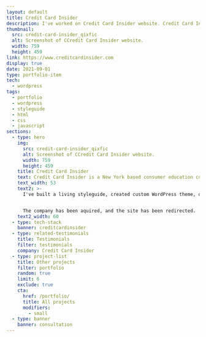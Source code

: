 ```yaml
---
layout: default
title: Credit Card Insider
description: I've worked on Credit Card Insider website. Credit Card Insider is company whose mission is to empower people to use credit cards to their advantage.
thumbnail:
  src: credit-card-insider_qixfic
  alt: Screenshot of CCredit Card Insider website.
  width: 759
  height: 459
link: https://www.creditcardinsider.com
display: true
date: 2021-09-01
type: portfolio-item
tech:
  - wordpress
tags:
  - portfolio
  - wordpress
  - styleguide
  - html
  - css
  - javascript
sections:
  - type: hero
    img:
      src: credit-card-insider_qixfic
      alt: Screenshot of CCredit Card Insider website.
      width: 759
      height: 459
    title: Credit Card Insider
    text: Credit Card Insider is a New York based consumer education company whose mission is to empower people to use credit cards to their advantage and with confidence.
    text_width: 53
    text2: >-
      I've built a living styleguide, created custom WordPress theme, optimized assets delivery, and used the latest best practices for boosting the site speed.


      The company has been aquired, and the site has been redirected.
    text2_width: 60
  - type: tech-stack
    banner: creditcardinsider
  - type: related-testimonials
    title: Testimonials
    filter: testimonials
    company: Credit Card Insider
  - type: project-list
    title: Other projects
    filter: portfolio
    random: true
    limit: 6
    exclude: true
    cta:
      href: /portfolio/
      title: All projects
      modifiers:
        - small
  - type: banner
    banner: consultation
---
```

